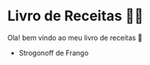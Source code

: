 # Livro de Receitas :man_cook:

Ola! bem vindo ao meu livro de receitas :wave: 

- Strogonoff de Frango

